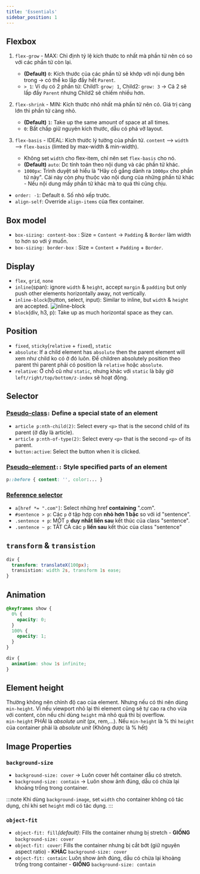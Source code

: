 ```yaml
---
title: 'Essentials'
sidebar_position: 1
---
```


## Flexbox

1. `flex-grow` - MAX: Chỉ định tỷ lệ kích thước to nhất mà phần tử nên có so với các phần tử còn lại.

   - **(Default)** `0`: Kích thước của các phần tử sẽ khớp với nội dung bên trong &rarr; có thể ko lắp đầy hết `Parent`.
   - `> 1`: Ví dụ có 2 phần tử: Child1: `grow: 1`, Child2: `grow: 3` &rarr; Cả 2 sẽ lấp đầy `Parent` nhưng Child2 sẽ chiếm nhiều hơn.

2. `flex-shrink` - MIN: Kích thước nhỏ nhất mà phần tử nên có. Giá trị càng lớn thì phần tử càng nhỏ.

   - **(Default)** `1`: Take up the same amount of space at all times.
   - `0`: Bất chấp giữ nguyên kích thước, dẫu có phá vỡ layout.

3. `flex-basis` - IDEAL: Kích thước lý tưởng của phần tử. `content` —> `width` —> `flex-basis` (limted by max-width & min-width).
   - Không set `width` cho flex-item, chỉ nên set `flex-basis` cho nó.
   - **(Default)** `auto`: Dc tính toán theo nội dung và các phần tử khác.
   - `1000px`: Trình duyệt sẽ hiểu là "Hãy cố gắng dành ra `1000px` cho phần tử này". Cái này còn phụ thuộc vào nội dung của những phần tử khác - Nếu nội dung mấy phần tử khác mà to quá thì cũng chịu.

- `order: -1`: Default `0`. Số nhỏ xếp trước.
- `align-self`: Override `align-items` của flex container.

## Box model

- `box-sizing: content-box` : Size = `Content` &rarr; `Padding` & `Border` làm width to hơn so với ý muốn.
- `box-sizing: border-box` : Size = `Content` + `Padding` + `Border`.

## Display

- `flex`, `grid`, `none`
- `inline`(span): ignore `width` & `height`, accept `margin` & `padding` but only push other elements horizontally away, not vertically.
- `inline-block`(button, select, input): Similar to inline, but `width` & `height` are accepted.
  ![inline-block](https://i0.wp.com/css-tricks.com/wp-content/uploads/2011/09/inline-block.png?w=526&ssl=1)
- `block`(div, h3, p): Take up as much horizontal space as they can.

## Position

- `fixed`, `sticky`(`relative` + `fixed`), `static`
- `absolute`: If a child element has `absolute` then the parent element will xem như child ko có ở đó luôn. Để children absolutely position theo parent thì parent phải có position là `relative` hoặc `absolute`.
- `relative`: Ở chỗ cũ như `static`, nhưng khác với `static` là bây giờ `left/right/top/bottom/z-index` sẽ hoạt động.

## Selector

### [Pseudo-class](https://www.w3schools.com/css/css_pseudo_classes.asp)`:` Define a special state of an element

- `article p:nth-child(2)`: Select every `<p>` that is the second child of its parent (ở đây là article).
- `article p:nth-of-type(2)`: Select every `<p>` that is the second `<p>` of its parent.
- `button:active`: Select the button when it is clicked.

### [Pseudo-element](https://www.w3schools.com/css/css_pseudo_elements.asp)`::` Style specified parts of an element

```css
p::before { content: '', color:... }
```

### [Reference selector](https://www.w3schools.com/cssref/css_selectors.asp)

- `a[href *= ".com"]`: Select những href **containing** ".com".
- `#sentence > p`: Các `p` ở tập hợp con **nhỏ hơn 1 bậc** so với id "sentence".
- `.sentence + p`: MỘT `p` **duy nhất liền sau** kết thúc của class "sentence".
- `.sentence ~ p`: TẤT CẢ các `p` **liền sau** kết thúc của class "sentence"

## `transform` & `transistion`

```css
div {
  transform: translateX(100px);
  transistion: width 2s, transform 1s ease;
}
```

## Animation

```css
@keyframes show {
  0% {
    opacity: 0;
  }
  100% {
    opacity: 1;
  }
}

div {
  animation: show 1s infinite;
}
```

## Element height

Thường không nên chỉnh độ cao của element. Nhưng nếu có thì nên dùng `min-height`. Vì nếu viewport nhỏ lại thì element cũng sẽ tự cao ra cho vừa với content, còn nếu chỉ dùng `height` mà nhỏ quá thì bị overflow.  
`min-height` PHẢI là _absolute unit_ (px, rem,...). Nếu `min-height` là % thì `height` của container phải là _absolute unit_ (Không được là % hết)

## Image Properties

### `background-size`

- `background-size: cover` &rarr; Luôn cover hết container dẫu có stretch.
- `background-size: contain` &rarr; Luôn show ảnh đúng, dẫu có chừa lại khoảng trống trong container.

:::note
Khi dùng `background-image`, set `width` cho container không có tác dụng, chỉ khi set `height` mới có tác dụng.
:::

### `object-fit`

- `object-fit: fill`_(default)_: Fills the container nhưng bị stretch - **GIỐNG** `background-size: cover`
- `object-fit: cover`: Fills the container nhưng bị cắt bớt (giữ nguyên aspect ratio) - **KHÁC** `background-size: cover`
- `object-fit: contain`: Luôn show ảnh đúng, dẫu có chừa lại khoảng trống trong container - **GIỐNG** `background-size: contain`
